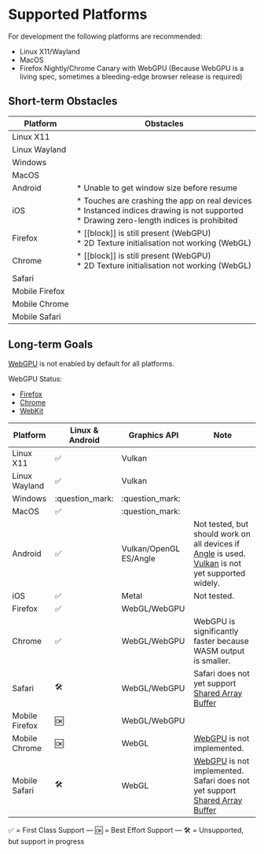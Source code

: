 # Supported Platforms

For development the following platforms are recommended:

* Linux X11/Wayland
* MacOS
* Firefox Nightly/Chrome Canary with WebGPU (Because WebGPU is a living spec, sometimes a bleeding-edge browser release
  is required)

## Short-term Obstacles

| Platform       | Obstacles                                                                                                                                                |
|----------------|----------------------------------------------------------------------------------------------------------------------------------------------------------|
| Linux X11      |                                                                                                                                                          |
| Linux Wayland  |                                                                                                                                                          |
| Windows        |                                                                                                                                                          |
| MacOS          |                                                                                                                                                          |
| Android        | * Unable to get window size before resume                                                                                                                |
| iOS            | * Touches are crashing the app on real devices <br/> * Instanced indices drawing is not supported <br/> * Drawing zero-length indices is prohibited<br/> |
| Firefox        | * \[\[block\]\] is still present (WebGPU) <br/> * 2D Texture initialisation not working (WebGL)                                                          |
| Chrome         | * \[\[block\]\] is still present (WebGPU) <br/> * 2D Texture initialisation not working (WebGL)                                                          |
| Safari         |                                                                                                                                                          |
| Mobile Firefox |                                                                                                                                                          |
| Mobile Chrome  |                                                                                                                                                          |
| Mobile Safari  |                                                                                                                                                          |

## Long-term Goals

[WebGPU](https://caniuse.com/webgpu) is not enabled by default for all platforms.

WebGPU Status:

* [Firefox](https://github.com/gpuweb/gpuweb/wiki/Implementation-Status#firefox-and-servo)
* [Chrome](https://chromestatus.com/feature/6213121689518080)
* [WebKit](https://webkit.org/status/#specification-webgpu)

| Platform       | Linux & Android     | Graphics API           | Note                                                                                                                                                                                                                           |
|----------------|---------------------|------------------------|--------------------------------------------------------------------------------------------------------------------------------------------------------------------------------------------------------------------------------|
| Linux X11      | :white_check_mark:  | Vulkan                 |                                                                                                                                                                                                                                |
| Linux Wayland  | :white_check_mark:  | Vulkan                 |                                                                                                                                                                                                                                |
| Windows        | :question_mark:     | :question_mark:        |                                                                                                                                                                                                                                |
| MacOS          | :white_check_mark:  | :question_mark:        |                                                                                                                                                                                                                                |
| Android        | :white_check_mark:  | Vulkan/OpenGL ES/Angle | Not tested, but should work on all devices if [Angle](https://github.com/gfx-rs/wgpu/blob/master/README.md#supported-platforms) is used. [Vulkan](https://developer.android.com/about/dashboards) is not yet supported widely. |
| iOS            | :white_check_mark:  | Metal                  | Not tested.                                                                                                                                                                                                                    |
| Firefox        | :white_check_mark:  | WebGL/WebGPU           |                                                                                                                                                                                                                                |
| Chrome         | :white_check_mark:  | WebGL/WebGPU           | WebGPU is significantly faster because WASM output is smaller.                                                                                                                                                                 |
| Safari         | :hammer_and_wrench: | WebGL/WebGPU           | Safari does not yet support [Shared Array Buffer](https://caniuse.com/sharedarraybuffer)                                                                                                                                       |
| Mobile Firefox | :ok:                | WebGL/WebGPU           |                                                                                                                                                                                                                                |
| Mobile Chrome  | :ok:                | WebGL                  | [WebGPU](https://caniuse.com/webgpu) is not implemented.                                                                                                                                                                       |
| Mobile Safari  | :hammer_and_wrench: | WebGL                  | [WebGPU](https://caniuse.com/webgpu) is not implemented. Safari does not yet support [Shared Array Buffer](https://caniuse.com/sharedarraybuffer)                                                                              |

:white_check_mark: = First Class Support — :ok: = Best Effort Support — :hammer_and_wrench: = Unsupported, but support
in progress
